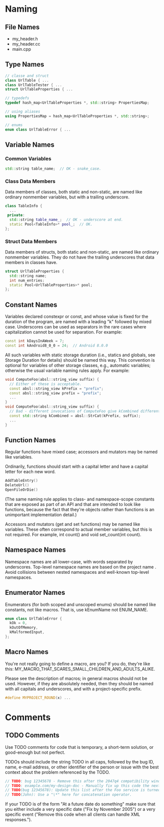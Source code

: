 # Naming



## File Names
* my_header.h
* my_header.cc
* main.cpp


## Type Names
``` cpp
// classe and struct
class UrlTable { ...
class UrlTableTester { ...
struct UrlTableProperties { ...

// typedefs
typedef hash_map<UrlTableProperties *, std::string> PropertiesMap;

// using aliases
using PropertiesMap = hash_map<UrlTableProperties *, std::string>;

// enums
enum class UrlTableError { ...
``` 


## Variable Names

### Common Variables
``` cpp
std::string table_name;  // OK - snake_case.
``` 

### Class Data Members
Data members of classes, both static and non-static, are named like ordinary nonmember variables, but with a trailing underscore.
``` cpp
class TableInfo {
  ...
 private:
  std::string table_name_;  // OK - underscore at end.
  static Pool<TableInfo>* pool_;  // OK.
};
```

### Struct Data Members
Data members of structs, both static and non-static, are named like ordinary nonmember variables. They do not have the trailing underscores that data members in classes have.
``` cpp
struct UrlTableProperties {
  std::string name;
  int num_entries;
  static Pool<UrlTableProperties>* pool;
};
```


## Constant Names
Variables declared constexpr or const, and whose value is fixed for the duration of the program, are named with a leading "k" followed by mixed case. Underscores can be used as separators in the rare cases where capitalization cannot be used for separation. For example:
``` cpp
const int kDaysInAWeek = 7;
const int kAndroid8_0_0 = 24;  // Android 8.0.0
```
All such variables with static storage duration (i.e., statics and globals, see Storage Duration for details) should be named this way. This convention is optional for variables of other storage classes, e.g., automatic variables; otherwise the usual variable naming rules apply. For example:
``` cpp
void ComputeFoo(absl::string_view suffix) {
  // Either of these is acceptable.
  const absl::string_view kPrefix = "prefix";
  const absl::string_view prefix = "prefix";
  ...
}
void ComputeFoo(absl::string_view suffix) {
  // Bad - different invocations of ComputeFoo give kCombined different values.
  const std::string kCombined = absl::StrCat(kPrefix, suffix);
  ...
}
```


## Function Names
Regular functions have mixed case; accessors and mutators may be named like variables.

Ordinarily, functions should start with a capital letter and have a capital letter for each new word.
``` cpp
AddTableEntry()
DeleteUrl()
OpenFileOrDie()
```
(The same naming rule applies to class- and namespace-scope constants that are exposed as part of an API and that are intended to look like functions, because the fact that they're objects rather than functions is an unimportant implementation detail.)

Accessors and mutators (get and set functions) may be named like variables. These often correspond to actual member variables, but this is not required. For example, int count() and void set_count(int count).


## Namespace Names
Namespace names are all lower-case, with words separated by underscores. Top-level namespace names are based on the project name . Avoid collisions between nested namespaces and well-known top-level namespaces.


## Enumerator Names
Enumerators (for both scoped and unscoped enums) should be named like constants, not like macros. That is, use kEnumName not ENUM_NAME.
``` cpp
enum class UrlTableError {
  kOk = 0,
  kOutOfMemory,
  kMalformedInput,
};
```


## Macro Names
You're not really going to define a macro, are you? If you do, they're like this: MY_MACRO_THAT_SCARES_SMALL_CHILDREN_AND_ADULTS_ALIKE.

Please see the description of macros; in general macros should not be used. However, if they are absolutely needed, then they should be named with all capitals and underscores, and with a project-specific prefix.
``` cpp
#define MYPROJECT_ROUND(x) ...
```





# Comments

## TODO Comments
Use TODO comments for code that is temporary, a short-term solution, or good-enough but not perfect.

TODOs should include the string TODO in all caps, followed by the bug ID, name, e-mail address, or other identifier of the person or issue with the best context about the problem referenced by the TODO.
``` cpp
// TODO: bug 12345678 - Remove this after the 2047q4 compatibility window expires.
// TODO: example.com/my-design-doc - Manually fix up this code the next time it's touched.
// TODO(bug 12345678): Update this list after the Foo service is turned down.
// TODO(John): Use a "\*" here for concatenation operator.
```
If your TODO is of the form "At a future date do something" make sure that you either include a very specific date ("Fix by November 2005") or a very specific event ("Remove this code when all clients can handle XML responses.").


